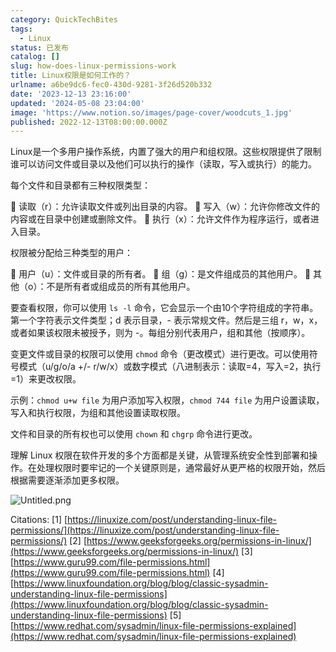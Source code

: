 ```yaml
---
category: QuickTechBites
tags:
  - Linux
status: 已发布
catalog: []
slug: how-does-linux-permissions-work
title: Linux权限是如何工作的？
urlname: a6be9dc6-fec0-430d-9281-3f26d520b332
date: '2023-12-13 23:16:00'
updated: '2024-05-08 23:04:00'
image: 'https://www.notion.so/images/page-cover/woodcuts_1.jpg'
published: 2022-12-13T08:00:00.000Z
---
```


Linux是一个多用户操作系统，内置了强大的用户和组权限。这些权限提供了限制谁可以访问文件或目录以及他们可以执行的操作（读取，写入或执行）的能力。


每个文件和目录都有三种权限类型：


🔸 读取（r）：允许读取文件或列出目录的内容。
🔸 写入（w）：允许你修改文件的内容或在目录中创建或删除文件。
🔸 执行（x）：允许文件作为程序运行，或者进入目录。


权限被分配给三种类型的用户：


🔸 用户（u）：文件或目录的所有者。
🔸 组（g）：是文件组成员的其他用户。
🔸 其他（o）：不是所有者或组成员的所有其他用户。


要查看权限，你可以使用 `ls -l` 命令，它会显示一个由10个字符组成的字符串。第一个字符表示文件类型；d 表示目录，- 表示常规文件。然后是三组 r，w，x，或者如果该权限未被授予，则为 -。每组分别代表用户，组和其他（按顺序）。


变更文件或目录的权限可以使用 `chmod` 命令（更改模式）进行更改。可以使用符号模式（u/g/o/a +/- r/w/x）或数字模式（八进制表示：读取=4，写入=2，执行=1）来更改权限。


示例：`chmod u+w file` 为用户添加写入权限，`chmod 744 file` 为用户设置读取，写入和执行权限，为组和其他设置读取权限。


文件和目录的所有权也可以使用 `chown` 和 `chgrp` 命令进行更改。


理解 Linux 权限在软件开发的多个方面都是关键，从管理系统安全性到部署和操作。在处理权限时要牢记的一个关键原则是，通常最好从更严格的权限开始，然后根据需要逐渐添加更多权限。


![Untitled.png](https://prod-files-secure.s3.us-west-2.amazonaws.com/5d24fe63-e567-4804-86f9-9fdc62e13082/332b89ee-9c33-4950-8a69-32c3d1ff2c69/Untitled.png?X-Amz-Algorithm=AWS4-HMAC-SHA256&X-Amz-Content-Sha256=UNSIGNED-PAYLOAD&X-Amz-Credential=ASIAZI2LB466RJD7JONN%2F20250306%2Fus-west-2%2Fs3%2Faws4_request&X-Amz-Date=20250306T053930Z&X-Amz-Expires=3600&X-Amz-Security-Token=IQoJb3JpZ2luX2VjEN3%2F%2F%2F%2F%2F%2F%2F%2F%2F%2FwEaCXVzLXdlc3QtMiJHMEUCIQCiACmbb1QQe2cpVlAU3GiHxv23GSFfovpRfI0PsXPXywIgPN9pHMJLwZ%2FmQow%2Bw4A9CQvWALQw9SnKwPQ4LaZ29Sgq%2FwMIJhAAGgw2Mzc0MjMxODM4MDUiDCV32HQyX1GEH9Wx3SrcA8U4GHU8kb0Ik9szbm0aheOQ%2BCV4k5JSXmL8onb0tD85REjhoXmN%2Btg%2BzM%2BINnJCc2Pdsc0OZ3N6%2Butj3diTZifymX3wVPeH5qKVvCwKlQuipiFEiF0s%2BT%2FDFeZa%2Bs%2BfC8u09YHxS44uPsVw30TyBwMy%2FvnS2SYYjQUJ%2FApWGPSut1DtZCgh4QP6KEgXDbTs6Ht0YAp%2BRW9rkrlLOBGpLWRzkaNcBpvvaHhsnxwBMM0A6XpmAbWE9lj77txccKT001NTFo5pdntWbTDlBYZiJQK%2BpVcm%2FLqtwYdq9o26n%2BhcVOpn%2BoKLubOCcCCDG%2FP2CplzodNXzDBv2R1SP8A8Bu1RwMGQbbz6Pzp5CiZR1vIWtaHL%2FIkwKLFPzHCRIy30NDFhN9VnpHbXGMjP5a%2BrY6F95Lof2H3wDMWJrJk4RyyC1smdYzpuYuEi4fzr26X91qam0YhG486ErvLcFg92epX8%2B%2FMBfj1Ed%2BrJdkL1uGiZQ%2B8I7jhdd4LZ6gJVEx9nmZ4ry%2FXwIIX%2FMyJgZTEgmvA7jrD8JBxadEbop6b9%2FnbZSz8A7vVvBB2%2FJHn2nrRWzUU0oD%2BZRiAxM8d3D4JKnAk4y2iMf00weZ1XJpNT67uMMuBywuCf6ZnlIjwDMLbXpL4GOqUB1foLaVG8S5IO%2BKwK5hcIpbE%2BKok3bDGMxN7AYRmg5u6%2B4bOF6lzZHSMWvN9dwyWDMdIAaYFOnZpUs2F4oWVtogILdT7pZhDEdMb1Nuooh2PqRwdOLPDBJ9ZwnChDIXnZeq1ElGCiZk8AXU28ZRdeqqFJtB91jeSXPxjKGXIDsWZfDYzTCsKdjhWfdlq9ybvEJ5%2FX5%2FLd67uFQ2QqQ2RSHtYtbzvu&X-Amz-Signature=7e6d677e9227e72dd2bf844ba31fb7ed35a6e41396b84b5d82b36a33729133fd&X-Amz-SignedHeaders=host&x-id=GetObject)


Citations:
[1] [https://linuxize.com/post/understanding-linux-file-permissions/](https://linuxize.com/post/understanding-linux-file-permissions/)
[2] [https://www.geeksforgeeks.org/permissions-in-linux/](https://www.geeksforgeeks.org/permissions-in-linux/)
[3] [https://www.guru99.com/file-permissions.html](https://www.guru99.com/file-permissions.html)
[4] [https://www.linuxfoundation.org/blog/blog/classic-sysadmin-understanding-linux-file-permissions](https://www.linuxfoundation.org/blog/blog/classic-sysadmin-understanding-linux-file-permissions)
[5] [https://www.redhat.com/sysadmin/linux-file-permissions-explained](https://www.redhat.com/sysadmin/linux-file-permissions-explained)


